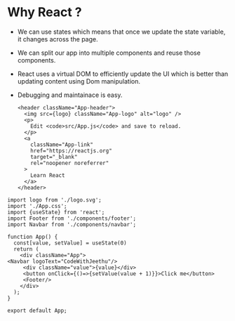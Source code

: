 # Why React ?
- We can use states which means that once we update the state variable, it changes across the page.
- We can split our app into multiple components and reuse those components.
- React uses a virtual DOM to efficiently update the UI which is better than updating content using Dom manipulation. 
- Debugging and maintainace is easy.

      <header className="App-header">
        <img src={logo} className="App-logo" alt="logo" />
        <p>
          Edit <code>src/App.js</code> and save to reload.
        </p>
        <a
          className="App-link"
          href="https://reactjs.org"
          target="_blank"
          rel="noopener noreferrer"
        >
          Learn React
        </a>
      </header>


```
import logo from './logo.svg';
import './App.css';
import {useState} from 'react';
import Footer from './components/footer';
import Navbar from './components/navbar';

function App() {
  const[value, setValue] = useState(0)
  return (
    <div className="App">
<Navbar logoText="CodeWithJeethu"/>
     <div className="value">{value}</div>
     <button onClick={()=>{setValue(value + 1)}}>Click me</button>
     <Footer/>
    </div>
  );
}

export default App;
```